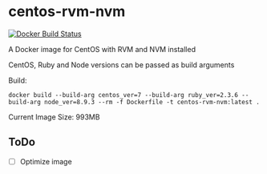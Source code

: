 # centos-rvm-nvm

[![Docker Build Status](https://img.shields.io/docker/build/salihan/centos-rvm-nvm.svg)]()

A Docker image for CentOS with RVM and NVM installed

CentOS, Ruby and Node versions can be passed as build arguments

Build:
```
docker build --build-arg centos_ver=7 --build-arg ruby_ver=2.3.6 --build-arg node_ver=8.9.3 --rm -f Dockerfile -t centos-rvm-nvm:latest .
```

Current Image Size: 993MB

## ToDo
- [ ] Optimize image